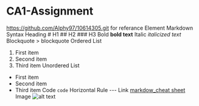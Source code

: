 # CA1-Assignment 
https://github.com/Alphy97/10614305.git
for referance 
Element	Markdown Syntax
Heading	# H1
           ## H2
            ### H3
Bold	**bold text**
Italic	*italicized text*
Blockquote	> blockquote
Ordered List	

1. First item
2. Second item
3. Third item
Unordered List	
- First item
- Second item
- Third item
Code	`code`
Horizontal Rule	---
Link	[markdow_cheat sheet](https://www.markdownguide.org/cheat-sheet/)
Image	![alt text](https://media.istockphoto.com/id/1360714610/photo/green-check-mark-icon-in-a-box-3d-render.jpg?s=612x612&w=0&k=20&c=gRuJ0vJ5svs96A6NXfqRrP-GArXPf-nEi9UY6yQo_iE=)

